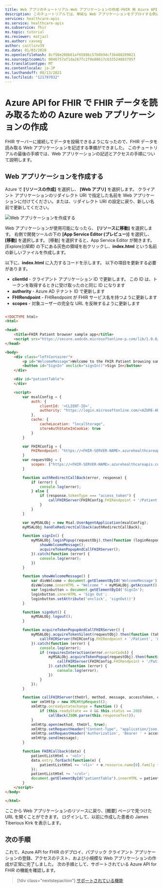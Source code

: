 ```yaml
---
title: Web アプリのチュートリアル-Web アプリケーションの作成-FHIR 用 Azure API
description: このチュートリアルでは、単純な Web アプリケーションをデプロイする例について説明します。 チュートリアルのこのセクションでは、Web アプリケーションを記述する手順について説明します。
services: healthcare-apis
ms.service: healthcare-apis
ms.subservice: fhir
ms.topic: tutorial
ms.reviewer: matjazl
ms.author: cavoeg
author: caitlinv39
ms.date: 01/03/2020
ms.openlocfilehash: 8cf58e208b61af65886c57b0b94cf3b488209821
ms.sourcegitcommit: 0046757af1da267fc2f0e88617c633524883795f
ms.translationtype: MT
ms.contentlocale: ja-JP
ms.lasthandoff: 08/13/2021
ms.locfileid: "121787032"
---
```

# <a name="write-azure-web-application-to-read-fhir-data-in-azure-api-for-fhir"></a>Azure API for FHIR で FHIR データを読み取るための Azure web アプリケーションの作成
FHIR サーバーに接続してデータを投稿できるようになったので、FHIR データを読み取る Web アプリケーションを記述する準備ができました。 このチュートリアルの最後の手順では、Web アプリケーションの記述とアクセスの手順について説明します。

## <a name="create-web-application"></a>Web アプリケーションを作成する
Azure で **[リソースの作成]** を選択し、 **[Web アプリ]** を選択します。 クライアント アプリケーションのリダイレクト URI で指定した名前を Web アプリケーションに付けてください。または、リダイレクト URI の設定に戻り、新しい名前で更新してください。 

![Web アプリケーションを作成する](media/tutorial-web-app/create-web-app.png)

Web アプリケーションが使用可能になったら、 **[リソースに移動]** を選択します。 右側で開発ツールの下の **[App Service Editor (プレビュー)]** を選択し、 **[移動]** を選択します。 [移動] を選択すると、App Service Editor が開きます。 *[Explore]\(探索\)* の下にある灰色の領域を右クリックし、**index.html** という名前の新しいファイルを作成します。

以下に、**index.html** に入力するコードを示します。 以下の項目を更新する必要があります。
* **clientId** - クライアント アプリケーション ID で更新します。 この ID は、トークンを取得するときに受け取ったのと同じ ID になります
* **authority** - Azure AD テナント ID で更新します
* **FHIRendpoint** - FHIRendpoint が FHIR サービス名を持つように更新します
* **scopes** - 対象ユーザーの完全な URL を反映するように更新します

``` HTML

<!DOCTYPE html>
<html>

<head>
    <title>FHIR Patient browser sample app</title>
    <script src="https://secure.aadcdn.microsoftonline-p.com/lib/1.0.0/js/msal.js"></script>
</head>

<body>
    <div class="leftContainer">
        <p id="WelcomeMessage">Welcome to the FHIR Patient browsing sample Application</p>
        <button id="SignIn" onclick="signIn()">Sign In</button>
    </div>

    <div id="patientTable">
    </div>

    <script>
        var msalConfig = {
            auth: {
                clientId: '<CLIENT-ID>',
                authority: "https://login.microsoftonline.com/<AZURE-AD-TENANT-ID>"
            },
            cache: {
                cacheLocation: "localStorage",
                storeAuthStateInCookie: true
            }
        }

        var FHIRConfig = {
            FHIRendpoint: "https://<FHIR-SERVER-NAME>.azurehealthcareapis.com"
        }
        var requestObj = {
            scopes: ["https://<FHIR-SERVER-NAME>.azurehealthcareapis.com/user_impersonation"]
        }

        function authRedirectCallBack(error, response) {
            if (error) {
                console.log(error);
            } else {
                if (response.tokenType === "access_token") {
                    callFHIRServer(FHIRConfig.FHIRendpoint + '/Patient', 'GET', null, response.accessToken, FHIRCallback);
                }
            }
        }

        var myMSALObj = new Msal.UserAgentApplication(msalConfig);
        myMSALObj.handleRedirectCallback(authRedirectCallBack);

        function signIn() {
            myMSALObj.loginPopup(requestObj).then(function (loginResponse) {
                showWelcomeMessage();
                acquireTokenPopupAndCallFHIRServer();
            }).catch(function (error) {
                console.log(error);
            })
        }

        function showWelcomeMessage() {
            var divWelcome = document.getElementById('WelcomeMessage');
            divWelcome.innerHTML = "Welcome " + myMSALObj.getAccount().userName + " to FHIR Patient Browsing App";
            var loginbutton = document.getElementById('SignIn');
            loginbutton.innerHTML = 'Sign Out';
            loginbutton.setAttribute('onclick', 'signOut()')
        }

        function signOut() {
            myMSALObj.logout();
        }

        function acquireTokenPopupAndCallFHIRServer() {
            myMSALObj.acquireTokenSilent(requestObj).then(function (tokenResponse) {
                callFHIRServer(FHIRConfig.FHIRendpoint + '/Patient', 'GET', null, tokenResponse.accessToken, FHIRCallback);
            }).catch(function (error) {
                console.log(error);
                if (requiresInteraction(error.errorCode)) {
                    myMSALObj.acquireTokenPopup(requestObj).then(function (tokenResponse) {
                        callFHIRServer(FHIRConfig.FHIRendpoint + '/Patient', 'GET', null, tokenResponse.accessToken, FHIRCallback);
                    }).catch(function (error) {
                        console.log(error);
                    })
                }
            });
        }

        function callFHIRServer(theUrl, method, message, accessToken, callBack) {
            var xmlHttp = new XMLHttpRequest();
            xmlHttp.onreadystatechange = function () {
                if (this.readyState == 4 && this.status == 200)
                    callBack(JSON.parse(this.responseText));
            }
            xmlHttp.open(method, theUrl, true);
            xmlHttp.setRequestHeader("Content-Type", "application/json;charset=UTF-8");
            xmlHttp.setRequestHeader('Authorization', 'Bearer ' + accessToken);
            xmlHttp.send(message);
        }

        function FHIRCallback(data) {
            patientListHtml = '<ol>';
            data.entry.forEach(function(e) {
                patientListHtml += '<li>' + e.resource.name[0].family + ', ' + e.resource.name[0].given + ' (' + e.resource.id + ')';
            });
            patientListHtml += '</ol>';
            document.getElementById("patientTable").innerHTML = patientListHtml;
        }
    </script>
</body>

</html>
```

ここから Web アプリケーションのリソースに戻り、[概要] ページで見つけた URL を開くことができます。 ログインして、以前に作成した患者の James Tiberious Kirk を表示します。

## <a name="next-steps"></a>次の手順
これで、Azure API for FHIR のデプロイ、パブリック クライアント アプリケーションの登録、アクセスのテスト、および小規模な Web アプリケーションの作成が正常に完了しました。 次の手順として、サポートされている Azure API for FHIR の機能を確認します。

>[!div class="nextstepaction"]
>[サポートされている機能](fhir-features-supported.md)





